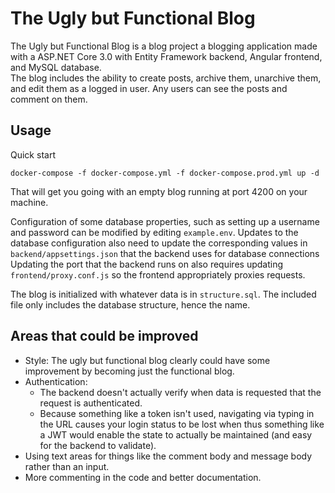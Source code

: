# The Ugly but Functional Blog

The Ugly but Functional Blog is a blog project a blogging application made with a ASP.NET Core 3.0 with Entity Framework backend, Angular frontend, and MySQL database.  
 The blog includes the ability to create posts, archive them, unarchive them, and edit them as a logged in user.
 Any users can see the posts and comment on them.

## Usage
Quick start
```
docker-compose -f docker-compose.yml -f docker-compose.prod.yml up -d
```
That will get you going with an empty blog running at port 4200 on your machine.

Configuration of some database properties, such as setting up a username and password can be modified by editing `example.env`.
Updates to the database configuration also need to update the corresponding values in `backend/appsettings.json` that the backend uses for database connections
Updating the port that the backend runs on also requires updating `frontend/proxy.conf.js` so the frontend appropriately proxies requests.

The blog is initialized with whatever data is in `structure.sql`. 
The included file only includes the database structure, hence the name.

## Areas that could be improved
 - Style: The ugly but functional blog clearly could have some improvement by becoming just the functional blog.
 - Authentication: 
    - The backend doesn't actually verify when data is requested that the request is authenticated.
    - Because something like a token isn't used, navigating via typing in the URL causes your login status to be lost when
    thus something like a JWT would enable the state to actually be maintained (and easy for the backend to validate).
 - Using text areas for things like the comment body and message body rather than an input.
 - More commenting in the code and better documentation.
